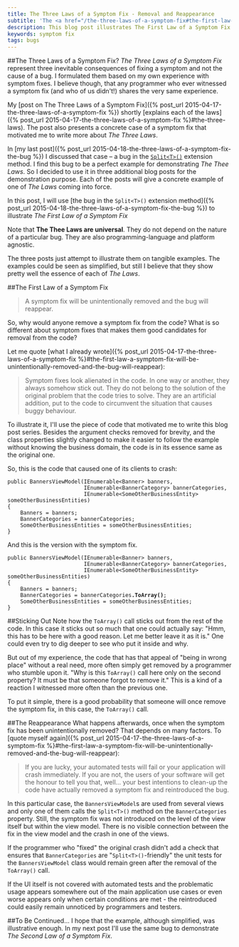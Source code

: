```yaml
---
title: The Three Laws of a Symptom Fix - Removal and Reappearance
subtitle: 'The <a href="/the-three-laws-of-a-symptom-fix#the-first-law-a-symptom-fix-will-be-unintentionally-removed-and-the-bug-will-reappear">First Law of a Symptom Fix</a>, illustrated on a concrete example'
description: This blog post illustrates The First Law of a Symptom Fix on a concrete example.
keywords: symptom fix
tags: bugs
---
```

##The Three Laws of a Symptom Fix?
*The Three Laws of a Symptom Fix* represent three inevitable consequences of fixing a symptom and not the cause of a bug. I formulated them based on my own experience with symptom fixes. I believe though, that any programmer who ever witnessed a symptom fix (and who of us didn't!) shares the very same experience.

My [post on The Three Laws of a Symptom Fix]({% post_url 2015-04-17-the-three-laws-of-a-symptom-fix %}) shortly [explains each of the laws]({% post_url 2015-04-17-the-three-laws-of-a-symptom-fix %}#the-three-laws). The post also presents a concrete case of a symptom fix that motivated me to write more about *The Three Laws*.

In [my last post]({% post_url 2015-04-18-the-three-laws-of-a-symptom-fix-the-bug %}) I discussed that case – a bug in the [`Split<T>()`](https://github.com/ironcev/SwissKnife/blob/master/Source/SwissKnife/Collections/CollectionExtensions.cs) extension method. I find this bug to be a perfect example for demonstrating *The Thee Laws*. So I decided to use it in three additional blog posts for the demonstration purpose. Each of the posts will give a concrete example of one of *The Laws* coming into force.

In this post, I will use [the bug in the `Split<T>()` extension method]({% post_url 2015-04-18-the-three-laws-of-a-symptom-fix-the-bug %}) to illustrate *The First Law of a Symptom Fix*

Note that **The Thee Laws are universal**. They do not depend on the nature of a particular bug. They are also programming-language and platform agnostic.

The three posts just attempt to illustrate them on tangible examples. The examples could be seen as simplified, but still I believe that they show pretty well the essence of each of *The Laws*.

##The First Law of a Symptom Fix
> A symptom fix will be unintentionally removed and the bug will reappear.

So, why would anyone remove a symptom fix from the code? What is so different about symptom fixes that makes them good candidates for removal from the code?

Let me quote [what I already wrote]({% post_url 2015-04-17-the-three-laws-of-a-symptom-fix %}#the-first-law-a-symptom-fix-will-be-unintentionally-removed-and-the-bug-will-reappear):

> Symptom fixes look alienated in the code. In one way or another, they always somehow stick out. They do not belong to the solution of the original problem that the code tries to solve. They are an artificial addition, put to the code to circumvent the situation that causes buggy behaviour.

To illustrate it, I'll use the piece of code that motivated me to write this blog post series. Besides the argument checks removed for brevity, and the class properties slightly changed to make it easier to follow the example without knowing the business domain, the code is in its essence same as the original one.

So, this is the code that caused one of its clients to crash:

    public BannersViewModel(IEnumerable<Banner> banners,
                            IEnumerable<BannerCategory> bannerCategories,
                            IEnumerable<SomeOtherBusinessEntity> someOtherBusinessEntities)
    {
        Banners = banners;
        BannerCategories = bannerCategories;
        SomeOtherBusinessEntities = someOtherBusinessEntities;
    }

And this is the version with the symptom fix.

<pre>
<code>public BannersViewModel(IEnumerable&lt;Banner&gt; banners,
                        IEnumerable&lt;BannerCategory&gt; bannerCategories,
                        IEnumerable&lt;SomeOtherBusinessEntity&gt; someOtherBusinessEntities)
{
    Banners = banners;
    BannerCategories = bannerCategories<strong>.ToArray()</strong>;
    SomeOtherBusinessEntities = someOtherBusinessEntities;
}</code>
</pre>

##Sticking Out
Note how the `ToArray()` call sticks out from the rest of the code. In this case it sticks out so much that one could actually say: "Hmm, this has to be here with a good reason. Let me better leave it as it is." One could even try to dig deeper to see who put it inside and why.

But out of my experience, the code that has that appeal of "being in wrong place" without a real need, more often simply get removed by a programmer who stumble upon it. "Why is this `ToArray()` call here only on the second property? It must be that someone forgot to remove it." This is a kind of a reaction I witnessed more often than the previous one.

To put it simple, there is a good probability that someone will once remove the symptom fix, in this case, the `ToArray()` call.

##The Reappearance
What happens afterwards, once when the symptom fix has been unintentionally removed? That depends on many factors. To [quote myself again]({% post_url 2015-04-17-the-three-laws-of-a-symptom-fix %}#the-first-law-a-symptom-fix-will-be-unintentionally-removed-and-the-bug-will-reappear):

> If you are lucky, your automated tests will fail or your application will crash immediately. If you are not, the users of your software will get the honour to tell you that, well... your best intentions to clean-up the code have actually removed a symptom fix and reintroduced the bug.

In this particular case, the `BannersViewModel`s are used from several views and only one of them calls the `Split<T>()` method on the `BannerCategories` property. Still, the symptom fix was not introduced on the level of the view itself but within the view model. There is no visible connection between the fix in the view model and the crash in one of the views.

If the programmer who "fixed" the original crash didn't add a check that ensures that `BannerCategories` are "`Split<T>()`-friendly" the unit tests for the `BannersViewModel` class would remain green after the removal of the `ToArray()` call.

If the UI itself is not covered with automated tests and the problematic usage appears somewhere out of the main application use cases or even worse appears only when certain conditions are met - the reintroduced could easily remain unnoticed by programmers and testers.

##To Be Continued...
I hope that the example, although simplified, was illustrative enough. In my next post I'll use the same bug to demonstrate *The Second Law of a Symptom Fix*.